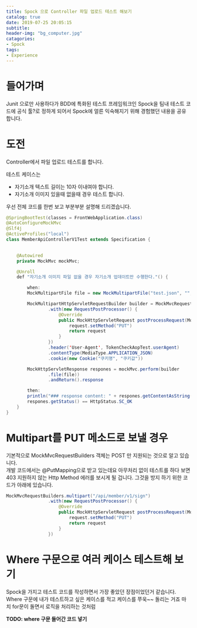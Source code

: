 ```yaml
---
title: Spock 으로 Controller 파일 업로드 테스트 해보기
catalog: true
date: 2019-07-25 20:05:15
subtitle: 
header-img: "bg_computer.jpg"
catagories:
- Spock
tags: 
- Experience
---
```


# 들어가며
Junit 으로만 사용하다가 BDD에 특화된 테스트 프레임워크인 Spock을 팀내 테스트 코드에 공식 툴?로 정하게 되어서 Spock에 얼른 익숙해지기 위해 경험했던 내용을 공유합니다.


# 도전
Controller에서 파일 업로드 테스트를 합니다.  

테스트 케이스는  
- 자기소개 텍스트 길이는 10자 이내여야 합니다.
- 자기소개 이미지 있을때 없을때 경우 테스트 합니다.


우선 전체 코드를 한번 보고 부분부분 설명해 드리겠습니다. 

~~~ java
@SpringBootTest(classes = FrontWebApplication.class)
@AutoConfigureMockMvc
@Slf4j
@ActiveProfiles("local")
class MemberApiControllerV1Test extends Specification {

    
    @Autowired
    private MockMvc mockMvc;

    @Unroll
    def "자기소개 이미지 파일 없을 경우 자기소개 업데이트만 수행한다."() {

        when:
        MockMultipartFile file = new MockMultipartFile("test.json", "", "application/json", "{\"key1\": \"value1\"}".getBytes());

        MockMultipartHttpServletRequestBuilder builder = MockMvcRequestBuilders.multipart("/api/member/v1/sign")
                .with(new RequestPostProcessor() {
                    @Override
                    public MockHttpServletRequest postProcessRequest(MockHttpServletRequest request) {
                        request.setMethod("PUT")
                        return request
                    }
                })
                .header('User-Agent', TokenCheckAopTest.userAgent)
                .contentType(MediaType.APPLICATION_JSON)
                .cookie(new Cookie("쿠키명", "쿠키값"))

        MockHttpServletResponse respones = mockMvc.perform(builder
                .file(file))
                .andReturn().response

        then:
        println("### response content: " + respones.getContentAsString())
        respones.getStatus() == HttpStatus.SC_OK
    }
}
~~~



# Multipart를 PUT 메소드로 보낼 경우

기본적으로 MockMvcRequestBuilders 객체는 POST 만 지원되는 것으로 알고 있습니다.  
개발 코드에서는 @PutMapping으로 받고 있는데요 아무처리 없이 테스트를 하다 보면 403 지원하지 않는 Http Method 에러를 보시게 될 겁니다.  그것을 방지 하기 위한 코드가 아래에 있습니다.

~~~ java
MockMvcRequestBuilders.multipart("/api/member/v1/sign")
                .with(new RequestPostProcessor() {
                    @Override
                    public MockHttpServletRequest postProcessRequest(MockHttpServletRequest request) {
                        request.setMethod("PUT")
                        return request
                    }
                })
~~~


# Where 구문으로 여러 케이스 테스트해 보기

Spock을 가지고 테스트 코드를 작성하면서 가장 좋았던 장점이었던거 같습니다.  
Where 구문에 내가 테스트하고 싶은 케이스를 적고 케이스를 쭈욱~~ 돌리는 거죠 마치 for문이 돌면서 로직을 처리하는 것처럼 

**TODO: where 구문 들어간 코드 넣기**